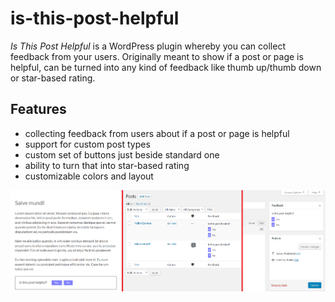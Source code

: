 # is-this-post-helpful

_Is This Post Helpful_ is a WordPress plugin whereby you can collect feedback from your users.
Originally meant to show if a post or page is helpful, can be turned into any kind of feedback like thumb up/thumb down or star-based rating.

## Features

* collecting feedback from users about if a post or page is helpful
* support for custom post types
* custom set of buttons just beside standard one
* ability to turn that into star-based rating
* customizable colors and layout

![Plugin overview](/docs/itph-overview.png)
